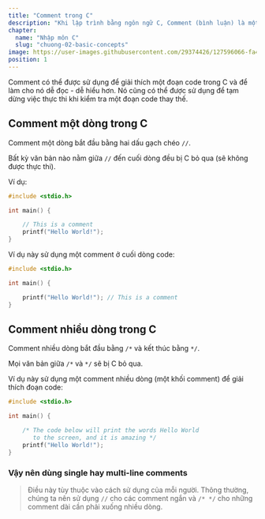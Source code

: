 ```yaml
---
title: "Comment trong C"
description: "Khi lập trình bằng ngôn ngữ C, Comment (bình luận) là một công cụ quan trọng để tạo sự hiểu rõ và dễ đọc hơn cho mã nguồn của bạn. Comment cho phép bạn thêm các dòng ghi chú, mô tả, và giải thích vào mã, giúp lập trình viên hiểu rõ logic và mục đích của từng phần của mã."
chapter:
  name: "Nhập môn C"
  slug: "chuong-02-basic-concepts"
image: https://user-images.githubusercontent.com/29374426/127596066-fa46df01-982f-4a72-b6d1-f7d8f5c5a9b3.png
position: 1
---
```


Comment có thể được sử dụng để giải thích một đoạn code trong C và để làm cho nó dễ đọc - dễ hiểu hơn. Nó cũng có thể được sử dụng để tạm dừng việc thực thi khi kiểm tra một đoạn code thay thế.

## Comment một dòng trong C

Comment một dòng bắt đầu bằng hai dấu gạch chéo `//`.

Bất kỳ văn bản nào nằm giữa `//` đến cuối dòng đều bị C bỏ qua (sẽ không được thực thi).

Ví dụ:

```cpp
#include <stdio.h>

int main() {

    // This is a comment
    printf("Hello World!");
}
```

Ví dụ này sử dụng một comment ở cuối dòng code:

```cpp
#include <stdio.h>

int main() {

    printf("Hello World!"); // This is a comment
}
```

## Comment nhiều dòng trong C

Comment nhiều dòng bắt đầu bằng `/*` và kết thúc bằng `*/`.

Mọi văn bản giữa `/*` và `*/` sẽ bị C bỏ qua.

Ví dụ này sử dụng một comment nhiều dòng (một khối comment) để giải thích đoạn code:

```cpp
#include <stdio.h>

int main() {

    /* The code below will print the words Hello World
       to the screen, and it is amazing */
    printf("Hello World!");
}
```

### Vậy nên dùng single hay multi-line comments

> Điều này tùy thuộc vào cách sử dụng của mỗi người. Thông thường, chúng ta nên sử dụng `//` cho các comment ngắn và `/* */` cho những comment dài cần phải xuống nhiều dòng.
